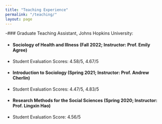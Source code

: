 ```yaml
---
title: "Teaching Experience"
permalink: "/teaching/"
layout: page
---
```


-### Graduate Teaching Assistant, Johns Hopkins University:

- #### **Sociology of Health and Illness** (Fall 2022; Instructor: Prof. Emily Agree)
- Student Evaluation Scores: 4.58/5, 4.67/5

- #### **Introduction to Sociology** (Spring 2021; Instructor: Prof. Andrew Cherlin)
- Student Evaluation Scores: 4.47/5, 4.83/5

- #### **Research Methods for the Social Sciences** (Spring 2020; Instructor: Prof. Lingxin Hao)
- Student Evaluation Score: 4.56/5
